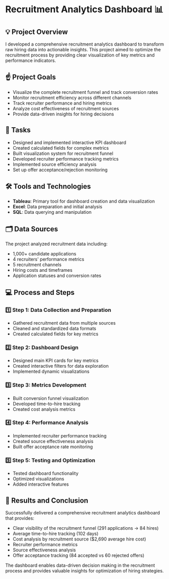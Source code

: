 # Recruitment Analytics Dashboard 📊

## 💡 Project Overview
I developed a comprehensive recruitment analytics dashboard to transform raw hiring data into actionable insights. This project aimed to optimize the recruitment process by providing clear visualization of key metrics and performance indicators.

## ☝️ Project Goals
- Visualize the complete recruitment funnel and track conversion rates
- Monitor recruitment efficiency across different channels
- Track recruiter performance and hiring metrics
- Analyze cost effectiveness of recruitment sources
- Provide data-driven insights for hiring decisions

## 💼 Tasks
- Designed and implemented interactive KPI dashboard
- Created calculated fields for complex metrics
- Built visualization system for recruitment funnel
- Developed recruiter performance tracking metrics
- Implemented source efficiency analysis
- Set up offer acceptance/rejection monitoring

## 🛠️ Tools and Technologies
- **Tableau**: Primary tool for dashboard creation and data visualization
- **Excel**: Data preparation and initial analysis
- **SQL**: Data querying and manipulation

## 🗂️ Data Sources
The project analyzed recruitment data including:
- 1,000+ candidate applications
- 4 recruiters' performance metrics
- 5 recruitment channels
- Hiring costs and timeframes
- Application statuses and conversion rates

## 💻 Process and Steps

### 1️⃣ Step 1: Data Collection and Preparation
- Gathered recruitment data from multiple sources
- Cleaned and standardized data formats
- Created calculated fields for key metrics

### 2️⃣ Step 2: Dashboard Design
- Designed main KPI cards for key metrics
- Created interactive filters for data exploration
- Implemented dynamic visualizations

### 3️⃣ Step 3: Metrics Development
- Built conversion funnel visualization
- Developed time-to-hire tracking
- Created cost analysis metrics

### 4️⃣ Step 4: Performance Analysis
- Implemented recruiter performance tracking
- Created source effectiveness analysis
- Built offer acceptance rate monitoring

### 5️⃣ Step 5: Testing and Optimization
- Tested dashboard functionality
- Optimized visualizations
- Added interactive features

## 🌿 Results and Conclusion
Successfully delivered a comprehensive recruitment analytics dashboard that provides:
- Clear visibility of the recruitment funnel (291 applications → 84 hires)
- Average time-to-hire tracking (102 days)
- Cost analysis by recruitment source ($2,690 average hire cost)
- Recruiter performance metrics
- Source effectiveness analysis
- Offer acceptance tracking (84 accepted vs 60 rejected offers)

The dashboard enables data-driven decision making in the recruitment process and provides valuable insights for optimization of hiring strategies.
